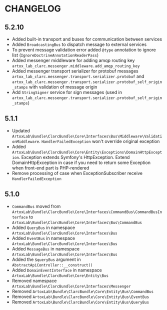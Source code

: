 # CHANGELOG

## 5.2.10
+ Added built-in transport and buses for communication between services
+ Added `BroadcastingBus` to dispatch message to external services
+ To prevent message validation error added `@type` annotation to ignore list (`IgnoreDoctrineAnnotationReaderPass`)
+ Added messenger middleware for adding amqp routing key `artox_lab_clarc.messenger.middleware.add_amqp_routing_key`
+ Added messenger transport serializer for protobuf messages `artox_lab_clarc.messenger.transport.serializer.protobuf` and `artox_lab_clarc.messenger.transport.serializer.protobuf_self_origin_stamps` with validation of message origin
+ Add `StringSigner` service for sign messages (used in `artox_lab_clarc.messenger.transport.serializer.protobuf_self_origin_stamps`)

## 5.1.1
* Updated `ArtoxLab\Bundle\ClarcBundle\Core\Interfaces\Bus\Middleware\ValidationMiddleware`. 
  `HandlerFailedException` won't override original exception
* Added `ArtoxLab\Bundle\ClarcBundle\Core\Entity\Exceptions\DomainHttpException`. 
  Exception extends Symfony's HttpException. Extend DomainHttpException in case
  if you need to return some Exception when front-end part is PHP-rendered
* Remove processing of case when ExceptionSubscriber receive `HandlerFailedException`
  

## 5.1.0

* `CommandBus` moved from `ArtoxLab\Bundle\ClarcBundle\Core\Interfaces\CommandBus\CommandBusInterface`
  to `ArtoxLab\Bundle\ClarcBundle\Core\Interfaces\Bus\CommandBus`
* Added `QueryBus` in namespace `ArtoxLab\Bundle\ClarcBundle\Core\Interfaces\Bus`
* Added `EventBus` in namespace `ArtoxLab\Bundle\ClarcBundle\Core\Interfaces\Bus`
* Added `MessageBus` in namespace `ArtoxLab\Bundle\ClarcBundle\Core\Interfaces\Bus`
* Added the `$queryBus` argument in `AbstractApiController::__construct()`
* Added `DomainEventInterface` in namespace `ArtoxLab\Bundle\ClarcBundle\Core\Entity\Bus`
* Removed namespace `ArtoxLab\Bundle\ClarcBundle\Core\Interfaces\Messenger`
* Removed `ArtoxLab\Bundle\ClarcBundle\Core\Entity\Bus\CommandBus`
* Removed `ArtoxLab\Bundle\ClarcBundle\Core\Entity\Bus\EventBus`
* Removed `ArtoxLab\Bundle\ClarcBundle\Core\Entity\Bus\QueryBus`

